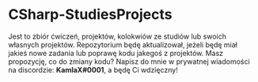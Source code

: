 # CSharp-StudiesProjects

Jest to zbiór ćwiczeń, projektów, kolokwiów ze studiów lub swoich własnych projektów. Repozytorium będę aktualizował, jeżeli będę miał jakieś nowe zadania lub poprawę kodu jakegoś z projektów.
Masz propozycję, co do zmiany kodu? Napisz do mnie w prywatnej wiadomości na discordzie: **KamlaX#0001**, a będę Ci wdzięczny!
